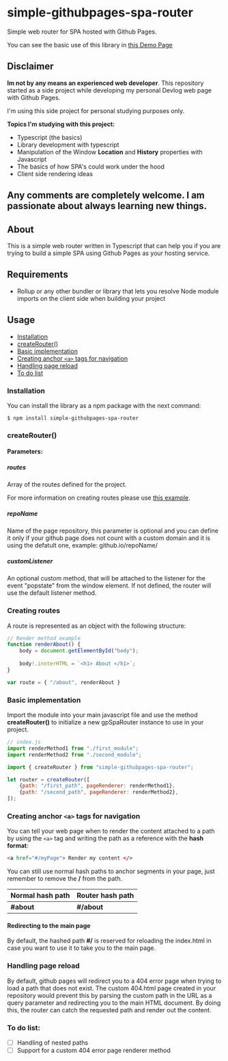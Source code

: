 # simple-githubpages-spa-router
Simple web router for SPA hosted with Github Pages.

You can see the basic use of this library in [this Demo Page](https://clouduser98.github.io/simple-githubpages-spa-router/)

## Disclaimer
__Im not by any means an experienced web developer__. This repository started as a
side project while developing my personal Devlog web page with Github Pages.

I'm using this side project for personal studying purposes only.

__Topics I'm studying with this project:__
- Typescript (the basics)
- Library development with typescript
- Manipulation of the Window __Location__ and __History__ properties with Javascript
- The basics of how SPA's could work under the hood
- Client side rendering ideas

## Any comments are completely welcome. I am passionate about always learning new things.

## About
This is a simple web router written in Typescript that can help you if you are
trying to build a simple SPA using Github Pages as your hosting service.

## Requirements
+ Rollup or any other bundler or library that lets you resolve Node module imports on the client side when building your project

## Usage

+ [Installation](#installation)
+ [createRouter()](#createrouter)
+ [Basic implementation](#basic-implementation)
+ [Creating anchor ```<a>``` tags for navigation](#creating-anchor-a-tags-for-navigation)
+ [Handling page reload](#handling-page-reload)
+ [To do list](#to-do-list)

### Installation

You can install the library as a npm package with the next command:
```
$ npm install simple-githubpages-spa-router
```
### createRouter()

#### Parameters:

##### __routes__
Array of the routes defined for the project.

For more information on creating routes please use [this example](#creating-routes).

##### __repoName__
Name of the page repository, this parameter is optional and you can define it only if your github page does not count with a custom domain and it is using the defatult one, example: github.io/repoName/

##### __customListener__
An optional custom method, that will be attached to the listener for the event "popstate" from the window element.
If not defined, the router will use the default listener method.

### Creating routes

A route is represented as an object with the following structure:

```javascript
// Render method example
function renderAbout() {
    body = document.getElementById("body");
   
    body!.innterHTML = `<h1> About </h1>`;
}

var route = { "/about", renderAbout }
```

### Basic implementation

Import the module into your main javascript file and use the method __createRouter()__ to initialize a new gpSpaRouter instance to use in your project.

```javascript
// index.js
import renderMethod1 from "./first_module";
import renderMethod2 from "./second_module";

import { createRouter } from "simple-githubpages-spa-router";

let router = createRouter([
    {path: "/first_path", pageRenderer: renderMethod1},
    {path: "/second_path", pageRenderer: renderMethod2},
]);
```

### Creating anchor ```<a>``` tags for navigation
   
You can tell your web page when to render the content attached to a path by using the ```<a>``` tag and writing the path as a reference with the __hash format__:
   
```html
<a href="#/myPage"> Render my content </>
```

You can still use normal hash paths to anchor segments in your page, just remember to remove the __/__ from the path.
   
| Normal hash path | Router hash path |
|-|-|
| __#about__ | __#/about__ |
   
#### Redirecting to the main page
   
By default, the hashed path __#/__ is reserved for reloading the index.html in case you want to use it to take you to the main page.
   
### Handling page reload
   
By default, github pages will redirect you to a 404 error page when trying to load a path that does not exist. The custom 404.html page created in your repository would prevent this by parsing the custom path in the URL as a query parameter and redirecting you to the main HTML document. By doing this, the router can catch the requested path and render out the content.
   
### To do list:
   
- [ ] Handling of nested paths
- [ ] Support for a custom 404 error page renderer method
